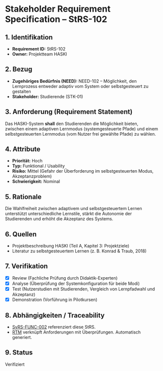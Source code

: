 # Stakeholder Requirement Specification – StRS-102

## 1. Identifikation
- **Requirement ID:** StRS-102
- **Owner:** Projektteam HASKI

## 2. Bezug
- **Zugehöriges Bedürfnis (NEED):** NEED-102 – Möglichkeit, den Lernprozess entweder adaptiv vom System oder selbstgesteuert zu gestalten
- **Stakeholder:** Studierende (STK-01)

## 3. Anforderung (Requirement Statement)
Das HASKI-System **shall** den Studierenden die Möglichkeit bieten, zwischen einem adaptiven Lernmodus (systemgesteuerte Pfade) und einem selbstgesteuerten Lernmodus (vom Nutzer frei gewählte Pfade) zu wählen.

## 4. Attribute
- **Priorität:** Hoch
- **Typ:** Funktional / Usability
- **Risiko:** Mittel (Gefahr der Überforderung im selbstgesteuerten Modus, Akzeptanzproblem)
- **Schwierigkeit:** Nominal

## 5. Rationale
Die Wahlfreiheit zwischen adaptivem und selbstgesteuertem Lernen unterstützt unterschiedliche Lernstile, stärkt die Autonomie der Studierenden und erhöht die Akzeptanz des Systems.

## 6. Quellen
- Projektbeschreibung HASKI (Teil A, Kapitel 3: Projektziele)
- Literatur zu selbstgesteuertem Lernen (z. B. Konrad & Traub, 2018)

## 7. Verifikation
- [x] Review (Fachliche Prüfung durch Didaktik-Experten)
- [x] Analyse (Überprüfung der Systemkonfiguration für beide Modi)
- [x] Test (Nutzerstudien mit Studierenden, Vergleich von Lernpfadwahl und Akzeptanz)
- [x] Demonstration (Vorführung in Pilotkursen)

## 8. Abhängigkeiten / Traceability
- [SyRS-FUNC-002](../../system-requirements/SyRS-FUNC-002.md) referenziert diese StRS.
- [RTM](../../rtm/RTM.md) verknüpft Anforderungen mit Überprüfungen. Automatisch generiert.

## 9. Status
Verifiziert

